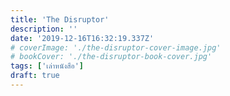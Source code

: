 ```yaml
---
title: 'The Disruptor'
description: ''
date: '2019-12-16T16:32:19.337Z'
# coverImage: './the-disruptor-cover-image.jpg'
# bookCover: './the-disruptor-book-cover.jpg'
tags: ['เล่าหนังสือ']
draft: true
---
```

